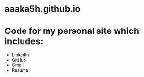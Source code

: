 # aaaka5h.github.io

# Code for my personal site which includes:
- LinkedIn
- GitHub
- Gmail
- Resume
